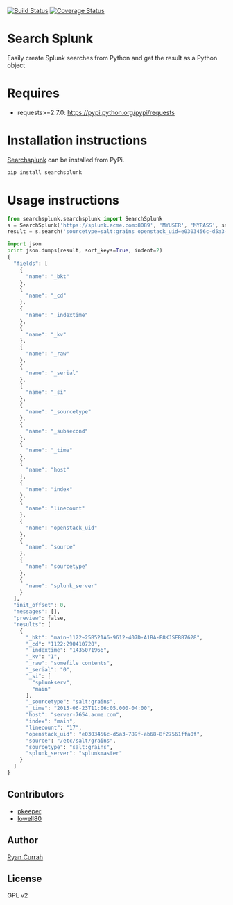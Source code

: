 [![Build Status](https://travis-ci.org/ryancurrah/searchsplunk.svg?branch=master)](https://travis-ci.org/ryancurrah/searchsplunk) [![Coverage Status](https://coveralls.io/repos/github/ryancurrah/searchsplunk/badge.svg?branch=master)](https://coveralls.io/github/ryancurrah/searchsplunk?branch=master)


# Search Splunk

Easily create Splunk searches from Python and get the result as a Python object

# Requires

- requests>=2.7.0: https://pypi.python.org/pypi/requests

# Installation instructions

[Searchsplunk](https://pypi.python.org/pypi/searchsplunk) can be installed from PyPi.

```bash
pip install searchsplunk
```

# Usage instructions

```python
from searchsplunk.searchsplunk import SearchSplunk
s = SearchSplunk('https://splunk.acme.com:8089', 'MYUSER', 'MYPASS', ssl_verify=True)
result = s.search('sourcetype=salt:grains openstack_uid=e0303456c-d5a3-789f-ab68-8f27561ffa0f | dedup openstack_uid')

import json
print json.dumps(result, sort_keys=True, indent=2)
{
  "fields": [
    {
      "name": "_bkt"
    },
    {
      "name": "_cd"
    },
    {
      "name": "_indextime"
    },
    {
      "name": "_kv"
    },
    {
      "name": "_raw"
    },
    {
      "name": "_serial"
    },
    {
      "name": "_si"
    },
    {
      "name": "_sourcetype"
    },
    {
      "name": "_subsecond"
    },
    {
      "name": "_time"
    },
    {
      "name": "host"
    },
    {
      "name": "index"
    },
    {
      "name": "linecount"
    },
    {
      "name": "openstack_uid"
    },
    {
      "name": "source"
    },
    {
      "name": "sourcetype"
    },
    {
      "name": "splunk_server"
    }
  ],
  "init_offset": 0,
  "messages": [],
  "preview": false,
  "results": [
    {
      "_bkt": "main~1122~25B521A6-9612-407D-A1BA-F8KJSEBB7628",
      "_cd": "1122:290410720",
      "_indextime": "1435071966",
      "_kv": "1",
      "_raw": "somefile contents",
      "_serial": "0",
      "_si": [
        "splunkserv",
        "main"
      ],
      "_sourcetype": "salt:grains",
      "_time": "2015-06-23T11:06:05.000-04:00",
      "host": "server-7654.acme.com",
      "index": "main",
      "linecount": "17",
      "openstack_uid": "e0303456c-d5a3-789f-ab68-8f27561ffa0f",
      "source": "/etc/salt/grains",
      "sourcetype": "salt:grains",
      "splunk_server": "splunkmaster"
    }
  ]
}
```

## Contributors

  - [pkeeper](https://github.com/pkeeper)
  - [lowell80](https://github.com/lowell80)

## Author

[Ryan Currah](ryan@currah.ca)

## License

GPL v2
